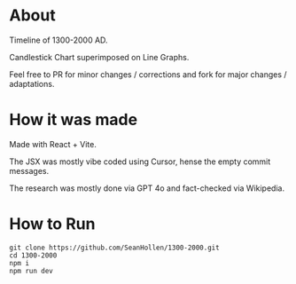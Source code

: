 # About

Timeline of 1300-2000 AD.

Candlestick Chart superimposed on Line Graphs.

Feel free to PR for minor changes / corrections and fork for major changes / adaptations.

# How it was made

Made with React + Vite.

The JSX was mostly vibe coded using Cursor, hense the empty commit messages.

The research was mostly done via GPT 4o and fact-checked via Wikipedia.

# How to Run

```
git clone https://github.com/SeanHollen/1300-2000.git
cd 1300-2000
npm i
npm run dev
```
